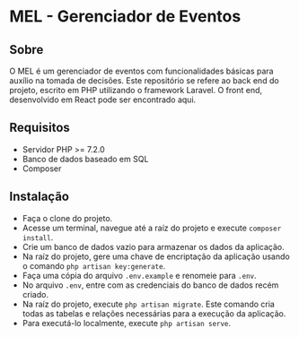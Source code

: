# MEL - Gerenciador de Eventos

## Sobre 
O MEL é um gerenciador de eventos com funcionalidades básicas para auxílio na tomada de decisões.
Este repositório se refere ao back end do projeto, escrito em PHP utilizando o framework Laravel.
O front end, desenvolvido em React pode ser encontrado aqui.

## Requisitos
- Servidor PHP >= 7.2.0
- Banco de dados baseado em SQL
- Composer 

## Instalação
- Faça o clone do projeto.
- Acesse um terminal, navegue até a raíz do projeto e execute ```composer install```.
- Crie um banco de dados vazio para armazenar os dados da aplicação.
- Na raíz do projeto, gere uma chave de encriptação da aplicação usando o comando ```php artisan key:generate```.
- Faça uma cópia do arquivo ```.env.example``` e renomeie para ```.env```.
- No arquivo ```.env```, entre com as credenciais do banco de dados recém criado.
- Na raíz do projeto, execute ```php artisan migrate```. Este comando cria todas as
tabelas e relações necessárias para a execução da aplicação.
- Para executá-lo localmente, execute ```php artisan serve```.


